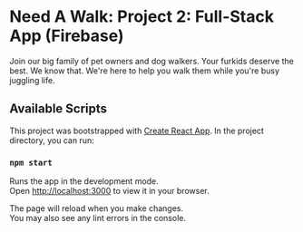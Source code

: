 # Need A Walk: Project 2: Full-Stack App (Firebase)

Join our big family of pet owners and dog walkers.
Your furkids deserve the best. We know that. We're here to help you walk them while you're busy juggling life.

## Available Scripts

This project was bootstrapped with [Create React App](https://github.com/facebook/create-react-app). In the project directory, you can run:

### `npm start`

Runs the app in the development mode.\
Open [http://localhost:3000](http://localhost:3000) to view it in your browser.

The page will reload when you make changes.\
You may also see any lint errors in the console.
